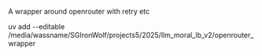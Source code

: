 A wrapper around openrouter with retry etc


uv add --editable /media/wassname/SGIronWolf/projects5/2025/llm_moral_lb_v2/openrouter_wrapper
